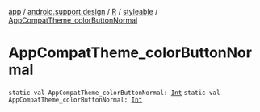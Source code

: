 [app](../../../index.md) / [android.support.design](../../index.md) / [R](../index.md) / [styleable](index.md) / [AppCompatTheme_colorButtonNormal](.)

# AppCompatTheme_colorButtonNormal

`static val AppCompatTheme_colorButtonNormal: `[`Int`](https://kotlinlang.org/api/latest/jvm/stdlib/kotlin/-int/index.html)
`static val AppCompatTheme_colorButtonNormal: `[`Int`](https://kotlinlang.org/api/latest/jvm/stdlib/kotlin/-int/index.html)